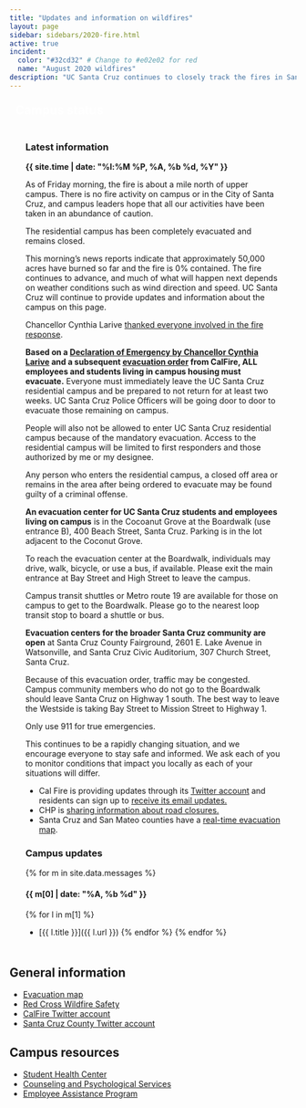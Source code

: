 ```yaml
---
title: "Updates and information on wildfires"
layout: page 
sidebar: sidebars/2020-fire.html
active: true
incident:
  color: "#32cd32" # Change to #e02e02 for red
  name: "August 2020 wildfires"
description: "UC Santa Cruz continues to closely track the fires in Santa Cruz, Santa Clara, and neighboring counties. This event has resulted in multiple evacuations and air quality concerns."
---
```


<section style="border: 4px solid {{ page.incident.color }}; padding: 0; margin: 0 0 2em 0;">
  
  <h2 style="margin: 0 0 .5em 0; background-color: {{ page.incident.color }}; line-height: 1; padding: .5em .5em .45em .5em; color: white;"><i class="far fa-bell"></i> Campus status</h2>

  <div style="padding: .05em 2em .5em 2em;">

### Latest information

<b>{{ site.time | date: "%l:%M %P, %A, %b %d, %Y" }}</b>

As of Friday morning, the fire is about a mile north of upper campus. There is no fire activity on campus or in the City of Santa Cruz, and campus leaders hope that all our activities have been taken in an abundance of caution. 

The residential campus has been completely evacuated and remains closed. 

This morning’s news reports indicate that approximately 50,000 acres have burned so far and the fire is 0% contained. The fire continues to advance, and much of what will happen next depends on weather conditions such as wind direction and speed. UC Santa Cruz will continue to provide updates and information about the campus on this page. 

Chancellor Cynthia Larive [thanked everyone involved in the fire response](https://news.ucsc.edu/2020/08/ucsc-fire-update.html). 

**Based on a [Declaration of Emergency by Chancellor Cynthia Larive](https://news.ucsc.edu/2020/08/chancellor-declaration.html) and a subsequent [evacuation order](https://news.ucsc.edu/2020/08/images/calfire-order.pdf) from CalFire, ALL employees and students living in campus housing must evacuate.** Everyone must immediately leave the UC Santa Cruz residential campus and be prepared to not return for at least two weeks. UC Santa Cruz Police Officers will be going door to door to evacuate those remaining on campus.

People will also not be allowed to enter UC Santa Cruz residential campus because of the mandatory evacuation. Access to the residential campus will be limited to first responders and those authorized by me or my designee.

Any person who enters the residential campus, a closed off area or remains in the area after being ordered to evacuate may be found guilty of a criminal offense.

**An evacuation center for UC Santa Cruz students and employees living on campus** is in the Cocoanut Grove at the Boardwalk (use entrance B), 400 Beach Street, Santa Cruz. Parking is in the lot adjacent to the Coconut Grove. 

To reach the evacuation center at the Boardwalk, individuals may drive, walk, bicycle, or use a bus, if available. Please exit the main entrance at Bay Street and High Street to leave the campus. 

Campus transit shuttles or Metro route 19 are available for those on campus to get to the Boardwalk.  Please go to the nearest loop transit stop to board a shuttle or bus.

**Evacuation centers for the broader Santa Cruz community are open** at Santa Cruz County Fairground, 2601 E. Lake Avenue in Watsonville, and Santa Cruz Civic Auditorium, 307 Church Street, Santa Cruz.  

Because of this evacuation order, traffic may be congested. Campus community members who do not go to the Boardwalk should leave Santa Cruz on Highway 1 south. The best way to leave the Westside is taking Bay Street to Mission Street to Highway 1. 

Only use 911 for true emergencies. 

This continues to be a rapidly changing situation, and we encourage everyone to stay safe and informed. We ask each of you to monitor conditions that impact you locally as each of your situations will differ.

- Cal Fire is providing updates through its [Twitter account](https://twitter.com/CALFIRECZU)  and residents can sign up to [receive its email updates.](https://tinyurl.com/czulightning)
- CHP is [sharing information about road closures.](https://twitter.com/CHPscrz)
- Santa Cruz and San Mateo counties have a [real-time evacuation map](https://www.smco.community.zonehaven.com/).

### Campus updates

{% for m in site.data.messages %}
#### {{ m[0] | date: "%A, %b %d" }}
  {% for l in m[1] %}
  - [{{ l.title }}]({{ l.url }})
  {% endfor %}
{% endfor %}

</div>

</section>

<h2>General information</h2>
<ul>
<li><a href="https://www.smco.community.zonehaven.com">Evacuation map</a></li>
<li><a href="https://www.redcross.org/get-help/how-to-prepare-for-emergencies/types-of-emergencies/wildfire.html">Red Cross Wildfire Safety</a></li>
<li><a href="https://twitter.com/CALFIRECZU">CalFire Twitter account</a></li>
<li><a href="https://twitter.com/sccounty">Santa Cruz County Twitter account</a></li>
</ul>
<h2>Campus resources</h2>
<ul>
<li><a href="https://healthcenter.ucsc.edu">Student Health Center</a></li>
<li><a href="https://caps.ucsc.edu">Counseling and Psychological Services</a></li>
<li><a href="https://shr.ucsc.edu/benefits/eap/">Employee Assistance Program</a></li>
</ul>
